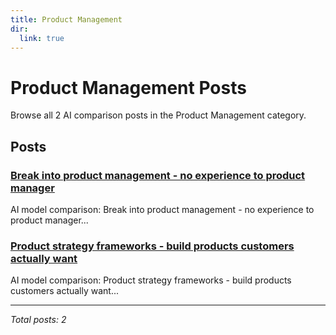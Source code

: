 ```yaml
---
title: Product Management
dir:
  link: true
---
```


# Product Management Posts

Browse all 2 AI comparison posts in the Product Management category.

## Posts

### [Break into product management - no experience to product manager](chatgpt-vs-deepseek-vs-grok-product-manager-career-2025.md)

AI model comparison: Break into product management - no experience to product manager...

### [Product strategy frameworks - build products customers actually want](grok-vs-mistral-vs-gemini-product-strategy-2025.md)

AI model comparison: Product strategy frameworks - build products customers actually want...

---

*Total posts: 2*
